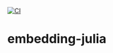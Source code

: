 [![CI](https://github.com/AtelierArith/embedding-julia/actions/workflows/CI.yml/badge.svg)](https://github.com/AtelierArith/embedding-julia/actions/workflows/CI.yml)

# embedding-julia
